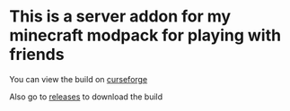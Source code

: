# This is a server addon for my minecraft modpack for playing with friends

You can view the build on [curseforge](https://www.curseforge.com/minecraft/modpacks/my-happy-friends "curseforge")

Also go to [releases](https://github.com/Sivel0302/modpack_mc-server_my-happy-friends/releases "releases") to download the build